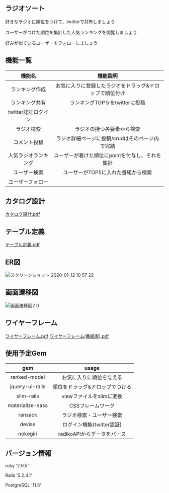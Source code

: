 
## ラジオソート
好きなラジオに順位をつけて、twitterで共有しましょう

ユーザーがつけた順位を集計した人気ランキングを閲覧しましょう

好みが似ているユーザーをフォローしましょう
## 機能一覧
| 機能名 | 機能説明 |
|:---:|:---:|
|ランキング作成 |お気に入りに登録したラジオをドラッグ&ドロップで順位付け |
|ランキング共有 |ランキングTOP５をtwitterに投稿 |
|twitter認証ログイン | |
|ラジオ検索 |ラジオの持つ各要素から検索 |
|コメント投稿 |ラジオ詳細ページに投稿/crudはそのページ内で完結 |
|人気ラジオランキング |ユーザーが着けた順位にpointを付与し、それを集計 |
|ユーザー検索 |ユーザーがTOP5に入れた番組から検索 |
|ユーザーフォロー | |

## カタログ設計
[カタログ設計.pdf](https://github.com/tktkaws/radio-sort/files/4328194/-.2.pdf)

## テーブル定義
[テーブル定義.pdf](https://github.com/takayuki-takahashi-dic/radio-sort/files/4050138/-.pdf)


## ER図
![スクリーンショット 2020-01-12 10 57 22](https://user-images.githubusercontent.com/53632056/72213365-42496f80-3531-11ea-8d37-742a78e9961d.png)



## 画面遷移図
![画面遷移図2 0](https://user-images.githubusercontent.com/53632056/76596050-91674d00-6540-11ea-9e0c-0d6e77469a85.png)

## ワイヤーフレーム
[ワイヤーフレーム.pdf](https://github.com/takayuki-takahashi-dic/radio-sort/files/4050139/default.pdf)
[ワイヤーフレーム(番組表).pdf](https://github.com/tktkaws/radio-sort/files/4328193/default.pdf)

## 使用予定Gem
| gem | usage |
|:---:|:---:|
|ranked-model |お気に入りに順位を与える |
|jquery-ui-rails |順位をドラッグ&ドロップでつける |
|slim-rails |viewファイルをslimに変換 |
|materialize-sass |CSSフレームワーク |
|ransack |ラジオ検索・ユーザー検索 |
|devise |ログイン機能(twitter認証) |
|nokogiri |radikoAPIからデータをパース |

## バージョン情報
ruby '2.6.5'

Rails '5.2.4.1'

PostgreSQL '11.5'
